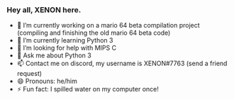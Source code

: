 ### Hey all, XENON here.

<!--
**Marquessmark11/Marquessmark11** is a ✨ _special_ ✨ repository because its `README.md` (this file) appears on your GitHub profile.
-->

- 🔭 I’m currently working on a mario 64 beta compilation project (compiling and finishing the old mario 64 beta code)
- 🌱 I’m currently learning Python 3
- 🤔 I’m looking for help with MIPS C
- 💬 Ask me about Python 3
- 📫 Contact me on discord, my username is XENON#7763 (send a friend request)
- 😄 Pronouns: he/him
- ⚡ Fun fact: I spilled water on my computer once!

